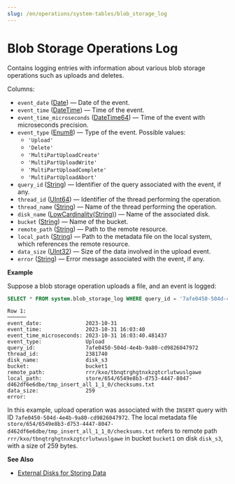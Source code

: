 ```yaml
---
slug: /en/operations/system-tables/blob_storage_log
---
```

# Blob Storage Operations Log

Contains logging entries with information about various blob storage operations such as uploads and deletes.

Columns:

- `event_date` ([Date](../../sql-reference/data-types/date.md)) — Date of the event.
- `event_time` ([DateTime](../../sql-reference/data-types/datetime.md)) — Time of the event.
- `event_time_microseconds` ([DateTime64](../../sql-reference/data-types/datetime64.md)) — Time of the event with microseconds precision.
- `event_type` ([Enum8](../../sql-reference/data-types/enum.md)) — Type of the event. Possible values:
    - `'Upload'`
    - `'Delete'`
    - `'MultiPartUploadCreate'`
    - `'MultiPartUploadWrite'`
    - `'MultiPartUploadComplete'`
    - `'MultiPartUploadAbort'`
- `query_id` ([String](../../sql-reference/data-types/string.md)) — Identifier of the query associated with the event, if any.
- `thread_id` ([UInt64](../../sql-reference/data-types/int-uint.md#uint-ranges)) — Identifier of the thread performing the operation.
- `thread_name` ([String](../../sql-reference/data-types/string.md)) — Name of the thread performing the operation.
- `disk_name` ([LowCardinality(String)](../../sql-reference/data-types/lowcardinality.md)) — Name of the associated disk.
- `bucket` ([String](../../sql-reference/data-types/string.md)) — Name of the bucket.
- `remote_path` ([String](../../sql-reference/data-types/string.md)) — Path to the remote resource.
- `local_path` ([String](../../sql-reference/data-types/string.md)) — Path to the metadata file on the local system, which references the remote resource.
- `data_size` ([UInt32](../../sql-reference/data-types/int-uint.md#uint-ranges)) — Size of the data involved in the upload event.
- `error` ([String](../../sql-reference/data-types/string.md)) — Error message associated with the event, if any.

**Example**

Suppose a blob storage operation uploads a file, and an event is logged:

```sql
SELECT * FROM system.blob_storage_log WHERE query_id = '7afe0450-504d-4e4b-9a80-cd9826047972' ORDER BY event_date, event_time_microseconds \G
```

```text
Row 1:
──────
event_date:              2023-10-31
event_time:              2023-10-31 16:03:40
event_time_microseconds: 2023-10-31 16:03:40.481437
event_type:              Upload
query_id:                7afe0450-504d-4e4b-9a80-cd9826047972
thread_id:               2381740
disk_name:               disk_s3
bucket:                  bucket1
remote_path:             rrr/kxo/tbnqtrghgtnxkzgtcrlutwuslgawe
local_path:              store/654/6549e8b3-d753-4447-8047-d462df6e6dbe/tmp_insert_all_1_1_0/checksums.txt
data_size:               259
error:
```

In this example, upload operation was associated with the `INSERT` query with ID `7afe0450-504d-4e4b-9a80-cd9826047972`. The local metadata file `store/654/6549e8b3-d753-4447-8047-d462df6e6dbe/tmp_insert_all_1_1_0/checksums.txt` refers to remote path `rrr/kxo/tbnqtrghgtnxkzgtcrlutwuslgawe` in bucket `bucket1` on disk `disk_s3`, with a size of 259 bytes.

**See Also**

- [External Disks for Storing Data](../../operations/storing-data.md)
